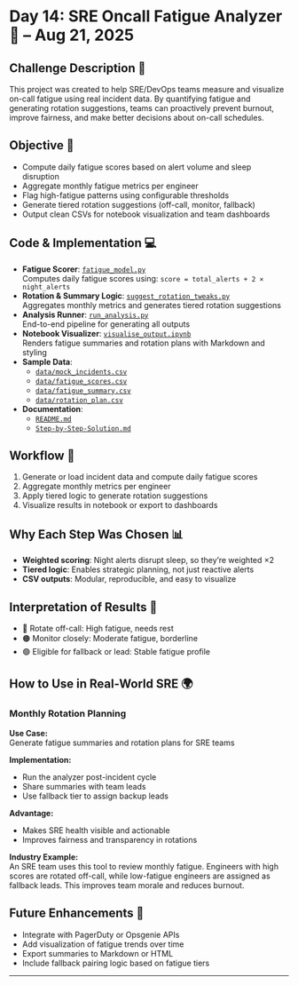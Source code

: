 # Day 14: SRE Oncall Fatigue Analyzer 🧠 – Aug 21, 2025

## Challenge Description 🎯  
This project was created to help SRE/DevOps teams measure and visualize on-call fatigue using real incident data. By quantifying fatigue and generating rotation suggestions, teams can proactively prevent burnout, improve fairness, and make better decisions about on-call schedules.

## Objective 🚀  
- Compute daily fatigue scores based on alert volume and sleep disruption  
- Aggregate monthly fatigue metrics per engineer  
- Flag high-fatigue patterns using configurable thresholds  
- Generate tiered rotation suggestions (off-call, monitor, fallback)  
- Output clean CSVs for notebook visualization and team dashboards  

## Code & Implementation 💻  
- **Fatigue Scorer**: [`fatigue_model.py`](./fatigue_model.py)  
  Computes daily fatigue scores using: `score = total_alerts + 2 × night_alerts`  
- **Rotation & Summary Logic**: [`suggest_rotation_tweaks.py`](./suggest_rotation_tweaks.py)  
  Aggregates monthly metrics and generates tiered rotation suggestions  
- **Analysis Runner**: [`run_analysis.py`](./run_analysis.py)  
  End-to-end pipeline for generating all outputs  
- **Notebook Visualizer**: [`visualise_output.ipynb`](./visualise_output.ipynb)  
  Renders fatigue summaries and rotation plans with Markdown and styling  
- **Sample Data**:  
  - [`data/mock_incidents.csv`](./data/mock_incidents.csv)  
  - [`data/fatigue_scores.csv`](./data/fatigue_scores.csv)  
  - [`data/fatigue_summary.csv`](./data/fatigue_summary.csv)  
  - [`data/rotation_plan.csv`](./data/rotation_plan.csv)  
- **Documentation**:  
  - [`README.md`](./README.md)  
  - [`Step-by-Step-Solution.md`](./Step-by-Step-Solution.md)  

## Workflow 🔄  
1. Generate or load incident data and compute daily fatigue scores  
2. Aggregate monthly metrics per engineer  
3. Apply tiered logic to generate rotation suggestions  
4. Visualize results in notebook or export to dashboards  

## Why Each Step Was Chosen 📊  
- **Weighted scoring**: Night alerts disrupt sleep, so they’re weighted ×2  
- **Tiered logic**: Enables strategic planning, not just reactive alerts  
- **CSV outputs**: Modular, reproducible, and easy to visualize  

## Interpretation of Results 🧠  
- 🔴 Rotate off-call: High fatigue, needs rest  
- 🟠 Monitor closely: Moderate fatigue, borderline  
- 🟢 Eligible for fallback or lead: Stable fatigue profile  

## How to Use in Real-World SRE 🌍  

### Monthly Rotation Planning  
**Use Case:**  
Generate fatigue summaries and rotation plans for SRE teams  

**Implementation:**  
- Run the analyzer post-incident cycle  
- Share summaries with team leads  
- Use fallback tier to assign backup leads  

**Advantage:**  
- Makes SRE health visible and actionable  
- Improves fairness and transparency in rotations  

**Industry Example:**  
An SRE team uses this tool to review monthly fatigue. Engineers with high scores are rotated off-call, while low-fatigue engineers are assigned as fallback leads. This improves team morale and reduces burnout.

## Future Enhancements 🚀  
- Integrate with PagerDuty or Opsgenie APIs  
- Add visualization of fatigue trends over time  
- Export summaries to Markdown or HTML  
- Include fallback pairing logic based on fatigue tiers

---
